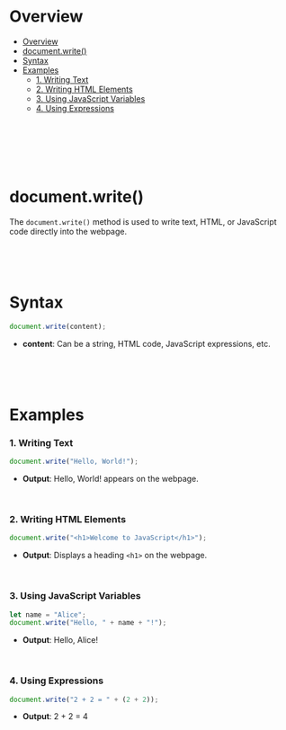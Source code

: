 # Overview

- [Overview](#overview)
- [document.write()](#documentwrite)
- [Syntax](#syntax)
- [Examples](#examples)
  - [1. Writing Text](#1-writing-text)
  - [2. Writing HTML Elements](#2-writing-html-elements)
  - [3. Using JavaScript Variables](#3-using-javascript-variables)
  - [4. Using Expressions](#4-using-expressions)

&nbsp;

&nbsp;

&nbsp;

# document.write()

The `document.write()` method is used to write text, HTML, or JavaScript code directly into the webpage.

&nbsp;

&nbsp;

# Syntax

```js
document.write(content);
```

- **content**: Can be a string, HTML code, JavaScript expressions, etc.

&nbsp;

&nbsp;

# Examples

### 1. Writing Text

```js
document.write("Hello, World!");
```

- **Output**: Hello, World! appears on the webpage.

&nbsp;

### 2. Writing HTML Elements

```js
document.write("<h1>Welcome to JavaScript</h1>");
```

- **Output**: Displays a heading `<h1>` on the webpage.

&nbsp;

### 3. Using JavaScript Variables

```js
let name = "Alice";
document.write("Hello, " + name + "!");
```

- **Output**: Hello, Alice!

&nbsp;

### 4. Using Expressions

```js
document.write("2 + 2 = " + (2 + 2));
```

- **Output**: 2 + 2 = 4

&nbsp;

&nbsp;

&nbsp;

&nbsp;

&nbsp;

&nbsp;
